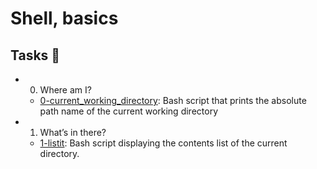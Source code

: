 # Shell, basics

## Tasks 📃

* 0. Where am I?
  * [0-current_working_directory](): Bash script that prints the absolute path name of the current working directory
* 1. What’s in there?
  * [1-listit](): Bash script displaying the contents list of the current directory.
